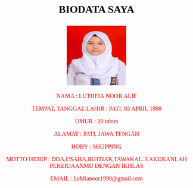 <html>
	<HEAD>
		<font color="black" face="algerian">
		<h1>
		<b>
		<p align="center"><TITTLE>BIODATA SAYA</TITTLE></align=center">
		</font>
		</h1>
		</b>
	</HEAD>
	<BODY background="pink.jpg">
		<font size="3" color="red" face="arial black">
		<p align="center"><img src="foto.jpg" width="160" height="160"></p>
		<p align="center">NAMA : LUTHFIA NOOR ALIF</p>
		<p align="center">TEMPAT, TANGGAL LAHIR : PATI, 03 APRIL 1998</p>
		<p align="center">UMUR : 20 tahun</li></p>
		<p align="center">ALAMAT : PATI, JAWA TENGAH</p>
		<p align="center">HOBY : SHOPPING</p>
		<p align="center">MOTTO HIDUP : DOA,USAHA,IKHTIAR,TAWAKAL. LAKUKANLAH PEKERJAANMU DENGAN IKHLAS</p>
		<p align="center">EMAIL : luthfianoor1998@gmail.com</p>
		</font>
	</BODY>
		</html>
